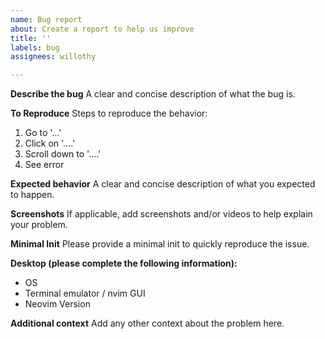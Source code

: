```yaml
---
name: Bug report
about: Create a report to help us improve
title: ''
labels: bug
assignees: willothy

---
```


**Describe the bug**
A clear and concise description of what the bug is.

**To Reproduce**
Steps to reproduce the behavior:
1. Go to '...'
2. Click on '....'
3. Scroll down to '....'
4. See error

**Expected behavior**
A clear and concise description of what you expected to happen.

**Screenshots**
If applicable, add screenshots and/or videos to help explain your problem.

**Minimal Init**
Please provide a minimal init to quickly reproduce the issue.

**Desktop (please complete the following information):**
 - OS
 - Terminal emulator / nvim GUI
 - Neovim Version

**Additional context**
Add any other context about the problem here.
